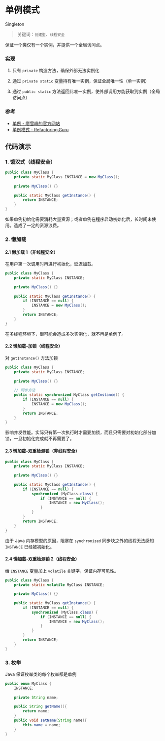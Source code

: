 # 单例模式

Singleton

> 关键词：`创建型`、`线程安全`

保证一个类仅有一个实例，并提供一个全局访问点。


### 实现

1. 只有 `private` 构造方法，确保外部无法实例化

2. 通过 `private static` 变量持有唯一实例，保证全局唯一性（单一实例）

3. 通过 `public static` 方法返回此唯一实例，使外部调用方能获取到实例（全局访问点）


### 参考

- [单例 - 廖雪峰的官方网站](https://www.liaoxuefeng.com/wiki/1252599548343744/1281319214514210)
- [单例模式 - Refactoring.Guru](https://refactoringguru.cn/design-patterns/singleton)


## 代码演示

### 1. 饿汉式（线程安全）

```java
public class MyClass {
    private static MyClass INSTANCE = new MyClass();
    
    private MyClass() {}
    
    public static MyClass getInstance() {
        return INSTANCE;
    }
}
```

如果单例初始化需要消耗大量资源；或者单例在程序启动初始化后，长时间未使用。造成了一定的资源浪费。


### 2. 懒加载

#### 2.1 懒加载 1（非线程安全）

在用户第一次调用时再进行初始化，延迟加载。

```java
public class MyClass {
    private static MyClass INSTANCE;
    
    private MyClass() {}
    
    public static MyClass getInstance() {
        if (INSTANCE == null) {
            INSTANCE = new MyClass();
        } 
        return INSTANCE;
    }
}
```

在多线程环境下，很可能会造成多次实例化，就不再是单例了。

#### 2.2 懒加载-加锁（线程安全）

对 `getInstance()` 方法加锁

```java
public class MyClass {
    private static MyClass INSTANCE;
    
    private MyClass() {}
    
    // 同步方法
    public static synchronized MyClass getInstance() {
        if (INSTANCE == null) {
            INSTANCE = new MyClass();
        } 
        return INSTANCE;
    }
}
```

影响并发性能。实际只有第一次执行时才需要加锁，而且只需要对初始化部分加锁，一旦初始化完成就不再需要了。

#### 2.3 懒加载-双重检测锁（非线程安全）

```java
public class MyClass {
    private static MyClass INSTANCE;
    
    private MyClass() {}
    
    public static MyClass getInstance() {
        if (INSTANCE == null) {
            synchronized (MyClass.class) {
                if (INSTANCE == null) {
                    INSTANCE = new MyClass();
                }
            }
        } 
        return INSTANCE;
    }
}
```

由于 Java 内存模型的原因，阻塞在 `synchronized` 同步块之外的线程无法感知 `INSTANCE` 已经被初始化。

#### 2.4 懒加载-双重检测锁 2（线程安全）

给 `INSTANCE` 变量加上 `volatile` 关键字，保证内存可见性。

```java
public class MyClass {
    private static volatile MyClass INSTANCE;
    
    private MyClass() {}
    
    public static MyClass getInstance() {
        if (INSTANCE == null) {
            synchronized (MyClass.class) {
                if (INSTANCE == null) {
                    INSTANCE = new MyClass();
                }
            }
        } 
        return INSTANCE;
    }
}
```


### 3. 枚举

Java 保证枚举类的每个枚举都是单例

```java
public enum MyClass {
    INSTANCE;
    
    private String name;
    
    public String getName(){
        return name;
    }
    public void setName(String name){
        this.name = name;
    }
}
```